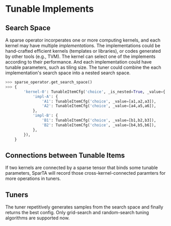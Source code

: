 # Tunable Implements

## Search Space
A sparse operator incorperates one or more computing kernels, and each kernel may have multiple *implementation*s. The implementations could be hand-crafted efficient kernels (templates or libraries), or codes generated by other tools (e.g., TVM). The kernel can select one of the implements according to their performance. And each implementation could have tunable parameters, such as tiling size. The tuner could combine the each implementation's search space into a nested search space.

```python
>>> sparse_operator.get_search_space()
>>> {
        'kernel-0': TunableItemCfg('choice', _is_nested=True, _value={
            'impl-A': {
                'A1': TunableItemCfg('choice', _value=[a1,a2,a3]),
                'A2': TunableItemCfg('choice', _value=[a4,a5,a6]),
            },
            'impl-B': {
                'B1': TunableItemCfg('choice', _value=[b1,b2,b3]),
                'B2': TunableItemCfg('choice', _value=[b4,b5,b6]),
            },
        }),
    }
```

<!--
The tuner (based on [NNI](https://github.com/microsoft/nni)) is instance of [sparta.common.tuning.Tunable](reference/tuning.rst). It could generate samples from the search space based on algorithms such as [Grid Search](https://nni.readthedocs.io/en/stable/reference/hpo.html#nni.algorithms.hpo.gridsearch_tuner.GridSearchTuner), [Random Search](https://nni.readthedocs.io/en/stable/reference/hpo.html#nni.algorithms.hpo.gridsearch_tuner.GridSearchTuner), [TPE](https://nni.readthedocs.io/en/stable/reference/hpo.html#nni.algorithms.hpo.tpe_tuner.TpeTuner), *etc*.
-->

## Connections between Tunable Items

If two kernels are connected by a sparse tensor that binds some tunable parameters, SparTA will record those cross-kernel-connected paramters for more operations in tuners.

## Tuners

The tuner repetitively generates samples from the search space and finally returns the best config. Only grid-search and random-search tuning algorithms are supported now.
